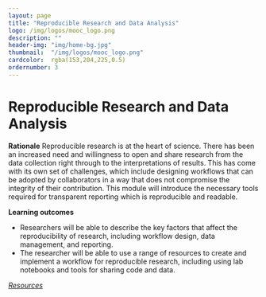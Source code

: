 ```yaml
---
layout: page
title: "Reproducible Research and Data Analysis"
logo: /img/logos/mooc_logo.png
description: ""
header-img: "img/home-bg.jpg"
thumbnail:  "/img/logos/mooc_logo.png"
cardcolor:  rgba(153,204,225,0.5)
ordernumber: 3
---
```


# Reproducible Research and Data Analysis
**Rationale**
Reproducible research is at the heart of science. There has been an increased need and willingness to open and share research from the data collection right through to the interpretations of results. This has come with its
own set of challenges, which include designing workflows that can be adopted by collaborators in a way that does not compromise the integrity of their contribution. This module will introduce the necessary tools required for transparent reporting which is reproducible and readable.

**Learning outcomes**
* Researchers will be able to describe the key factors that affect the reproducibility of research, including workflow design, data management, and reporting.
* The researcher will be able to use a range of resources to create and implement a workflow for reproducible research, including using lab notebooks and tools for sharing code and data.

[_Resources_](http://opensciencemooc.eu/open-science-resources/#three)
